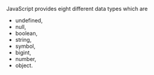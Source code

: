  JavaScript provides eight different data types which are 
 - undefined, 
 - null, 
 - boolean, 
 - string, 
 - symbol, 
 - bigint, 
 - number,
 - object.
